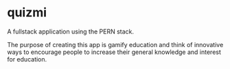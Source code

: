 # quizmi
A fullstack application using the PERN stack. 

The purpose of creating this app is gamify education and think of innovative ways to encourage people to increase their general knowledge and interest for education.
